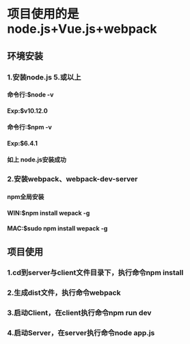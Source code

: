 
# **项目使用的是node.js+Vue.js+webpack**
## **环境安装**
###  1.安装node.js 5.或以上
#### 命令行:$node -v 
#### Exp:$v10.12.0
#### 命令行:$npm -v
#### Exp:$6.4.1
#### 如上 node.js安装成功

###  2.安装webpack、webpack-dev-server
#### npm全局安装
#### WIN:$npm install wepack -g
#### MAC:$sudo npm install wepack -g

## **项目使用**
###  1.cd到server与client文件目录下，执行命令npm install
###  2.生成dist文件，执行命令webpack
###  3.启动Client，在client执行命令npm run dev
###  4.启动Server，在server执行命令node app.js
